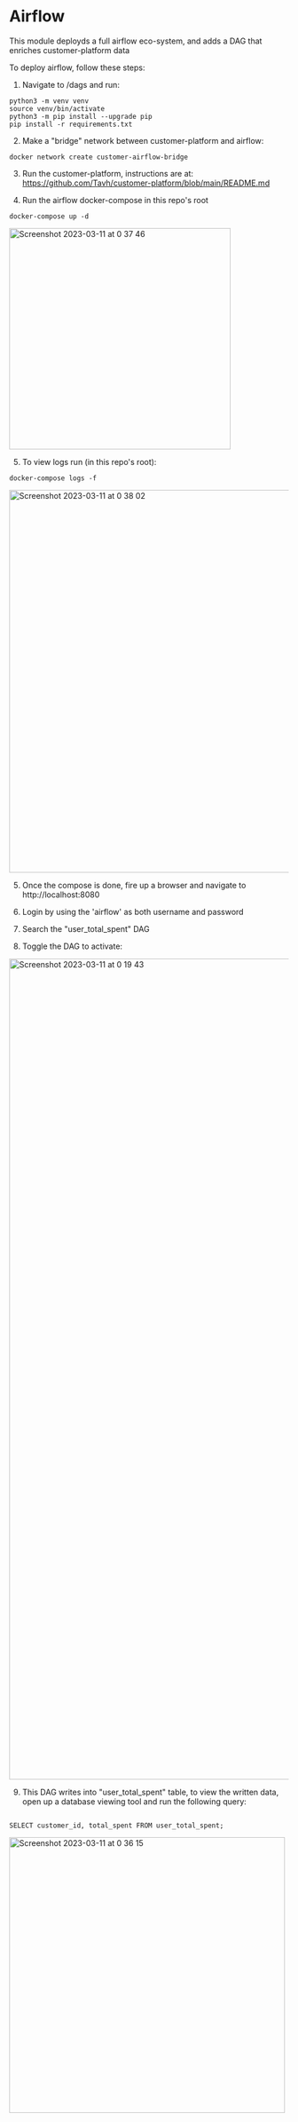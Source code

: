 # Airflow

This module deployds a full airflow eco-system, and adds a DAG that
enriches customer-platform data

To deploy airflow, follow these steps:


1. Navigate to /dags and run:
```
python3 -m venv venv
source venv/bin/activate
python3 -m pip install --upgrade pip
pip install -r requirements.txt
```
2. Make a "bridge" network between customer-platform and airflow:
```
docker network create customer-airflow-bridge
``` 
3. Run the customer-platform, instructions are at: 
https://github.com/Tavh/customer-platform/blob/main/README.md

4. Run the airflow docker-compose in this repo's root
```
docker-compose up -d
```
<img width="399" alt="Screenshot 2023-03-11 at 0 37 46" src="https://user-images.githubusercontent.com/44731477/224442019-c1813182-6e26-4c59-9fd5-d20e5a15065f.png">

5. To view logs run (in this repo's root):
```
docker-compose logs -f
```
<img width="690" alt="Screenshot 2023-03-11 at 0 38 02" src="https://user-images.githubusercontent.com/44731477/224442051-11b87f8b-b07e-46aa-9194-4b2f8494fd35.png">


5. Once the compose is done, fire up a browser and navigate to http://localhost:8080

6. Login by using the 'airflow' as both username and password

7. Search the "user_total_spent" DAG

8. Toggle the DAG to activate:

<img width="1480" alt="Screenshot 2023-03-11 at 0 19 43" src="https://user-images.githubusercontent.com/44731477/224442075-37ac7f1e-3ecd-41a9-b5ad-1c4401afcef6.png">

9. This DAG writes into "user_total_spent" table, to view the written data, open up a database viewing tool
    and run the following query:
```

SELECT customer_id, total_spent FROM user_total_spent;
```

<img width="497" alt="Screenshot 2023-03-11 at 0 36 15" src="https://user-images.githubusercontent.com/44731477/224441110-0bdb8abc-2f16-4664-a2ef-5c8d84610cdf.png">
